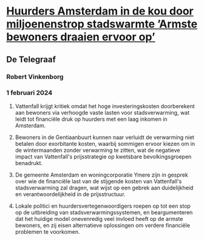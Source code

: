 # [Huurders Amsterdam in de kou door miljoenenstrop stadswarmte ’Armste bewoners draaien ervoor op’](https://advance.lexis.com/api/document?collection=news&id=urn:contentItem:6B7G-PBW1-DY4K-S032-00000-00&context=1519360)
## De Telegraaf
### Robert Vinkenborg
### 1 februari 2024

1. Vattenfall krijgt kritiek omdat het hoge investeringskosten doorberekent aan bewoners via verhoogde vaste lasten voor stadsverwarming, wat leidt tot financiële druk op huurders met een laag inkomen in Amsterdam.

2. Bewoners in de Gentiaanbuurt kunnen naar verluidt de verwarming niet betalen door exorbitante kosten, waarbij sommigen ervoor kiezen om in de wintermaanden zonder verwarming te zitten, wat de negatieve impact van Vattenfall's prijsstrategie op kwetsbare bevolkingsgroepen benadrukt.

3. De gemeente Amsterdam en woningcorporatie Ymere zijn in gesprek over wie de financiële last van de stijgende kosten van Vattenfall's stadsverwarming zal dragen, wat wijst op een gebrek aan duidelijkheid en verantwoordelijkheid in de prijsstructuur.

4. Lokale politici en huurdersvertegenwoordigers roepen op tot een stop op de uitbreiding van stadsverwarmingssystemen, en beargumenteren dat het huidige model onevenredig veel invloed heeft op de armste bewoners, en zij eisen alternatieve oplossingen om verdere financiële problemen te voorkomen.